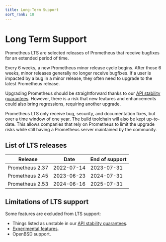 ```yaml
---
title: Long-Term Support
sort_rank: 10
---
```


# Long Term Support

Prometheus LTS are selected releases of Prometheus that receive bugfixes for an
extended period of time.

Every 6 weeks, a new Prometheus minor release cycle begins. After those 6
weeks, minor releases generally no longer receive bugfixes. If a user is
impacted by a bug in a minor release, they often need to upgrade to the
latest Prometheus release.

Upgrading Prometheus should be straightforward thanks to our [API stability
guarantees][stab]. However,
there is a risk that new features and enhancements could also bring regressions,
requiring another upgrade.

Prometheus LTS only receive bug, security, and documentation fixes, but over a
time window of one year. The build toolchain will also be kept up-to-date. This
allows companies that rely on Prometheus to limit the upgrade risks while still
having a Prometheus server maintained by the community.

## List of LTS releases

<table class="table table-bordered downloads">
    <thead>
        <tr>
            <th>Release</th>
            <th>Date</th>
            <th>End of support</th>
        </tr>
    </thead>
    <tbody>
        <tr class="danger">
            <td>Prometheus 2.37</td><td>2022-07-14</td><td>2023-07-31</td>
        </tr>
        <tr class="danger">
            <td>Prometheus 2.45</td><td>2023-06-23</td><td>2024-07-31</td>
        </tr>
        <tr class="success">
            <td>Prometheus 2.53</td><td>2024-06-16</td><td>2025-07-31</td>
        </tr>
    </tbody>
</table>

## Limitations of LTS support

Some features are excluded from LTS support:

- Things listed as unstable in our [API stability guarantees][stab].
- [Experimental features][fflag].
- OpenBSD support.

[stab]:https://prometheus.io/docs/prometheus/latest/stability/
[fflag]:https://prometheus.io/docs/prometheus/latest/feature_flags/
